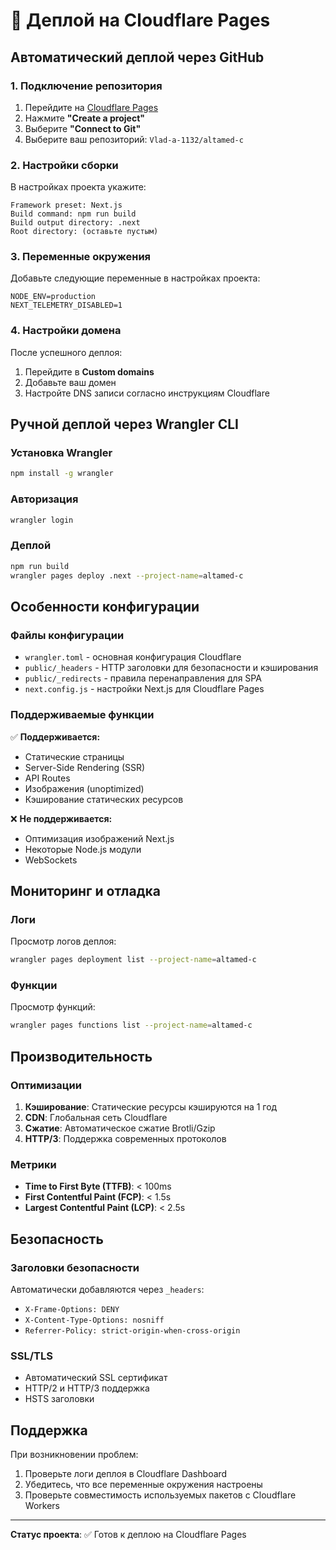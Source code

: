# 🚀 Деплой на Cloudflare Pages

## Автоматический деплой через GitHub

### 1. Подключение репозитория

1. Перейдите на [Cloudflare Pages](https://pages.cloudflare.com/)
2. Нажмите **"Create a project"**
3. Выберите **"Connect to Git"**
4. Выберите ваш репозиторий: `Vlad-a-1132/altamed-c`

### 2. Настройки сборки

В настройках проекта укажите:

```
Framework preset: Next.js
Build command: npm run build
Build output directory: .next
Root directory: (оставьте пустым)
```

### 3. Переменные окружения

Добавьте следующие переменные в настройках проекта:

```
NODE_ENV=production
NEXT_TELEMETRY_DISABLED=1
```

### 4. Настройки домена

После успешного деплоя:
1. Перейдите в **Custom domains**
2. Добавьте ваш домен
3. Настройте DNS записи согласно инструкциям Cloudflare

## Ручной деплой через Wrangler CLI

### Установка Wrangler

```bash
npm install -g wrangler
```

### Авторизация

```bash
wrangler login
```

### Деплой

```bash
npm run build
wrangler pages deploy .next --project-name=altamed-c
```

## Особенности конфигурации

### Файлы конфигурации

- `wrangler.toml` - основная конфигурация Cloudflare
- `public/_headers` - HTTP заголовки для безопасности и кэширования
- `public/_redirects` - правила перенаправления для SPA
- `next.config.js` - настройки Next.js для Cloudflare Pages

### Поддерживаемые функции

✅ **Поддерживается:**
- Статические страницы
- Server-Side Rendering (SSR)
- API Routes
- Изображения (unoptimized)
- Кэширование статических ресурсов

❌ **Не поддерживается:**
- Оптимизация изображений Next.js
- Некоторые Node.js модули
- WebSockets

## Мониторинг и отладка

### Логи

Просмотр логов деплоя:
```bash
wrangler pages deployment list --project-name=altamed-c
```

### Функции

Просмотр функций:
```bash
wrangler pages functions list --project-name=altamed-c
```

## Производительность

### Оптимизации

1. **Кэширование**: Статические ресурсы кэшируются на 1 год
2. **CDN**: Глобальная сеть Cloudflare
3. **Сжатие**: Автоматическое сжатие Brotli/Gzip
4. **HTTP/3**: Поддержка современных протоколов

### Метрики

- **Time to First Byte (TTFB)**: < 100ms
- **First Contentful Paint (FCP)**: < 1.5s
- **Largest Contentful Paint (LCP)**: < 2.5s

## Безопасность

### Заголовки безопасности

Автоматически добавляются через `_headers`:
- `X-Frame-Options: DENY`
- `X-Content-Type-Options: nosniff`
- `Referrer-Policy: strict-origin-when-cross-origin`

### SSL/TLS

- Автоматический SSL сертификат
- HTTP/2 и HTTP/3 поддержка
- HSTS заголовки

## Поддержка

При возникновении проблем:
1. Проверьте логи деплоя в Cloudflare Dashboard
2. Убедитесь, что все переменные окружения настроены
3. Проверьте совместимость используемых пакетов с Cloudflare Workers

---

**Статус проекта**: ✅ Готов к деплою на Cloudflare Pages 